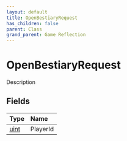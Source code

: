 ```yaml
---
layout: default
title: OpenBestiaryRequest
has_children: false
parent: Class
grand_parent: Game Reflection
---
```

# OpenBestiaryRequest
Description 

## Fields

| Type | Name |
|:-------------|:--------------|
| [uint](/docs/game-reflection/components/uint) | PlayerId |

